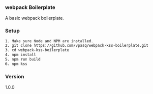 ### webpack Boilerplate 
A basic webpack boilerplate.


### Setup 
```bash
1. Make sure Node and NPM are installed.
2. git clone https://github.com/vpasq/webpack-kss-boilerplate.git
3. cd webpack-kss-boilerplate
4. npm install
5. npm run build
6. npm kss
```

### Version
1.0.0
